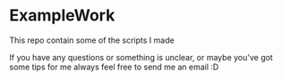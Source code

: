 # ExampleWork
This repo contain some of the scripts I made

If you have any questions or something is unclear, or maybe you've got some tips for me always feel free to send me an email :D
